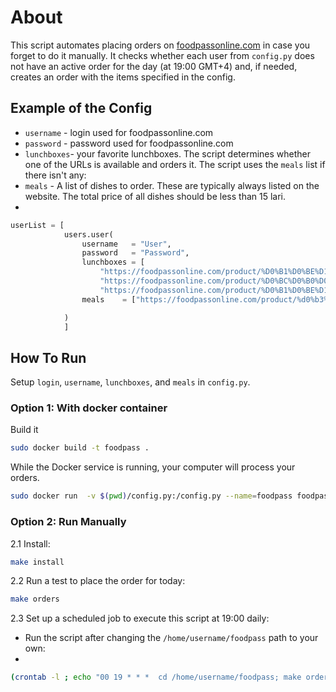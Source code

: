 # About
This script automates placing orders on [foodpassonline.com](https://foodpassonline.com/) in case you forget to do it manually. 
It checks whether each user from `config.py` does not have an active order for the day (at 19:00 GMT+4) and, if needed, creates an order with the items specified in the config.

## Example of the Config

- `username` - login used for foodpassonline.com
- `password` - password used for foodpassonline.com
- `lunchboxes`- your favorite lunchboxes. The script determines whether one of the URLs is available and orders it. The script uses the `meals` list if there isn't any:
- `meals` -  A list of dishes to order. These are typically always listed on the website. The total price of all dishes should be less than 15 lari.
- 
```PYTHON
userList = [
            users.user(
                username   = "User",
                password   = "Password",
                lunchboxes = [
                    "https://foodpassonline.com/product/%D0%B1%D0%BE%D1%83%D0%BB-%D1%81-%D0%BA%D1%83%D1%80%D0%B8%D1%86%D0%B5%D0%B9-%D0%B8-%D1%80%D0%B8%D1%81%D0%BE%D0%BC/",
                    "https://foodpassonline.com/product/%D0%BC%D0%B0%D0%B4%D0%B0%D0%BC-%D0%B1%D0%BE%D0%B2%D0%B0%D1%80%D0%B8-%D1%81%D0%B0%D0%BB%D0%B0%D1%82-%D0%B8%D0%B7-%D0%BA%D0%B0%D0%BF%D1%83%D1%81%D1%82%D1%8B/",
                    "https://foodpassonline.com/product/%D0%B1%D0%BE%D1%83%D0%BB-%D1%81-%D1%84%D0%B0%D0%BB%D0%B0%D1%84%D0%B5%D0%BB%D0%B5%D0%BC-%D0%B8-%D1%84%D0%B8%D1%80%D0%BC%D0%B5%D0%BD%D0%BD%D1%8B%D0%BC-%D1%81%D0%BE%D1%83%D1%81%D0%BE%D0%BC/"],
                meals    = ["https://foodpassonline.com/product/%d0%b3%d1%80%d0%b5%d1%87%d0%ba%d0%b0/", "https://foodpassonline.com/product/%d0%ba%d1%83%d1%80%d0%b8%d0%bd%d1%8b%d0%b9-%d1%88%d0%bd%d0%b8%d1%86%d0%b5%d0%bb%d1%8c/"]

            )
            ]
```

## How To Run

Setup `login`, `username`, `lunchboxes`, and `meals` in `config.py`. 
### Option 1: With docker container

Build it 
```BASH
sudo docker build -t foodpass .
```

While the Docker service is running, your computer will process your orders.

```BASH
sudo docker run  -v $(pwd)/config.py:/config.py --name=foodpass foodpass 
```


### Option 2: Run Manually

2.1 Install: 

```BASH 
make install
```

2.2
Run a test to place the order for today: 

```BASH 
make orders
```

2.3 Set up a scheduled job to execute this script at 19:00 daily:
- Run the script after changing the `/home/username/foodpass` path to your own:
- 
```BASH
(crontab -l ; echo "00 19 * * *  cd /home/username/foodpass; make orders") | crontab 

```
